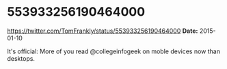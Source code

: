 # 553933256190464000
https://twitter.com/TomFrankly/status/553933256190464000
**Date:** 2015-01-10

It's official: More of you read @collegeinfogeek on moble devices now than desktops.
